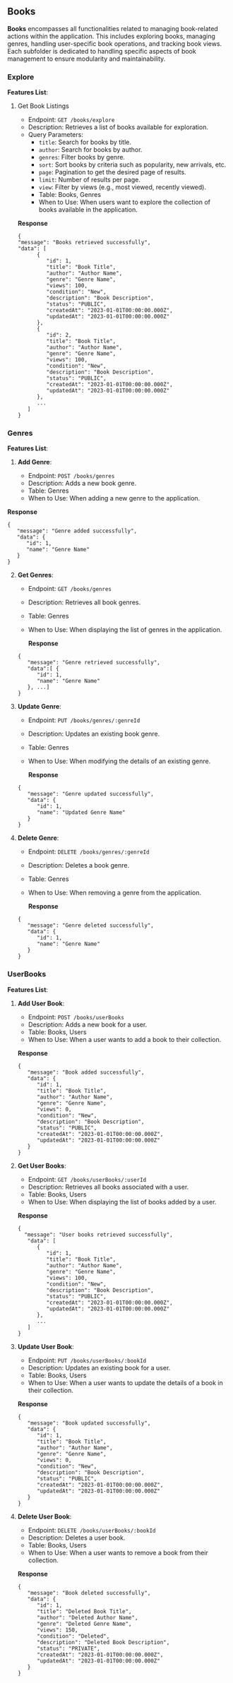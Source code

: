 ## Books

**Books** encompasses all functionalities related to managing book-related actions within the application. This includes exploring books, managing genres, handling user-specific book operations, and tracking book views. Each subfolder is dedicated to handling specific aspects of book management to ensure modularity and maintainability.

### Explore

**Features List**:

1. Get Book Listings

   - Endpoint: `GET /books/explore`
   - Description: Retrieves a list of books available for exploration.
   - Query Parameters:
     - `title`: Search for books by title.
     - `author`: Search for books by author.
     - `genres`: Filter books by genre.
     - `sort`: Sort books by criteria such as popularity, new arrivals, etc.
     - `page`: Pagination to get the desired page of results.
     - `limit`: Number of results per page.
     - `view`: Filter by views (e.g., most viewed, recently viewed).
     - Table: Books, Genres
     - When to Use: When users want to explore the collection of books available in the application.

   **Response**

   ```
   {
   "message": "Books retrieved successfully",
   "data": [
         {
            "id": 1,
            "title": "Book Title",
            "author": "Author Name",
            "genre": "Genre Name",
            "views": 100,
            "condition": "New",
            "description": "Book Description",
            "status": "PUBLIC",
            "createdAt": "2023-01-01T00:00:00.000Z",
            "updatedAt": "2023-01-01T00:00:00.000Z"
         },
         {
            "id": 2,
            "title": "Book Title",
            "author": "Author Name",
            "genre": "Genre Name",
            "views": 100,
            "condition": "New",
            "description": "Book Description",
            "status": "PUBLIC",
            "createdAt": "2023-01-01T00:00:00.000Z",
            "updatedAt": "2023-01-01T00:00:00.000Z"
         },
         ...
      ]
   }

   ```

### Genres

**Features List**:

1. **Add Genre**:

   - Endpoint: `POST /books/genres`
   - Description: Adds a new book genre.
   - Table: Genres
   - When to Use: When adding a new genre to the application.

**Response**

```
{
   "message": "Genre added successfully",
   "data": {
      "id": 1,
      "name": "Genre Name"
   }
}

```

2. **Get Genres**:

   - Endpoint: `GET /books/genres`
   - Description: Retrieves all book genres.
   - Table: Genres
   - When to Use: When displaying the list of genres in the application.

     **Response**

   ```
   {
      "message": "Genre retrieved successfully",
      "data":[ {
         "id": 1,
         "name": "Genre Name"
      }, ...]
   }

   ```

3. **Update Genre**:

   - Endpoint: `PUT /books/genres/:genreId`
   - Description: Updates an existing book genre.
   - Table: Genres
   - When to Use: When modifying the details of an existing genre.

     **Response**

   ```
   {
      "message": "Genre updated successfully",
      "data": {
         "id": 1,
         "name": "Updated Genre Name"
      }
   }

   ```

4. **Delete Genre**:

   - Endpoint: `DELETE /books/genres/:genreId`
   - Description: Deletes a book genre.
   - Table: Genres
   - When to Use: When removing a genre from the application.

     **Response**

   ```
   {
      "message": "Genre deleted successfully",
      "data": {
         "id": 1,
         "name": "Genre Name"
      }
   }

   ```

### UserBooks

**Features List**:

1. **Add User Book**:

   - Endpoint: `POST /books/userBooks`
   - Description: Adds a new book for a user.
   - Table: Books, Users
   - When to Use: When a user wants to add a book to their collection.

   **Response**

   ```
   {
      "message": "Book added successfully",
      "data": {
         "id": 1,
         "title": "Book Title",
         "author": "Author Name",
         "genre": "Genre Name",
         "views": 0,
         "condition": "New",
         "description": "Book Description",
         "status": "PUBLIC",
         "createdAt": "2023-01-01T00:00:00.000Z",
         "updatedAt": "2023-01-01T00:00:00.000Z"
      }
   }

   ```

2. **Get User Books**:

   - Endpoint: `GET /books/userBooks/:userId`
   - Description: Retrieves all books associated with a user.
   - Table: Books, Users
   - When to Use: When displaying the list of books added by a user.

   **Response**

   ```
   {
     "message": "User books retrieved successfully",
      "data": [
         {
            "id": 1,
            "title": "Book Title",
            "author": "Author Name",
            "genre": "Genre Name",
            "views": 100,
            "condition": "New",
            "description": "Book Description",
            "status": "PUBLIC",
            "createdAt": "2023-01-01T00:00:00.000Z",
            "updatedAt": "2023-01-01T00:00:00.000Z"
         },
         ...
      ]
   }

   ```

3. **Update User Book**:

   - Endpoint: `PUT /books/userBooks/:bookId`
   - Description: Updates an existing book for a user.
   - Table: Books, Users
   - When to Use: When a user wants to update the details of a book in their collection.

   **Response**

   ```
   {
      "message": "Book updated successfully",
      "data": {
         "id": 1,
         "title": "Book Title",
         "author": "Author Name",
         "genre": "Genre Name",
         "views": 0,
         "condition": "New",
         "description": "Book Description",
         "status": "PUBLIC",
         "createdAt": "2023-01-01T00:00:00.000Z",
         "updatedAt": "2023-01-01T00:00:00.000Z"
      }
   }

   ```

4. **Delete User Book**:

   - Endpoint: `DELETE /books/userBooks/:bookId`
   - Description: Deletes a user book.
   - Table: Books, Users
   - When to Use: When a user wants to remove a book from their collection.

   **Response**

   ```
   {
      "message": "Book deleted successfully",
      "data": {
         "id": 1,
         "title": "Deleted Book Title",
         "author": "Deleted Author Name",
         "genre": "Deleted Genre Name",
         "views": 150,
         "condition": "Deleted",
         "description": "Deleted Book Description",
         "status": "PRIVATE",
         "createdAt": "2023-01-01T00:00:00.000Z",
         "updatedAt": "2023-01-01T00:00:00.000Z"
      }
   }

   ```
